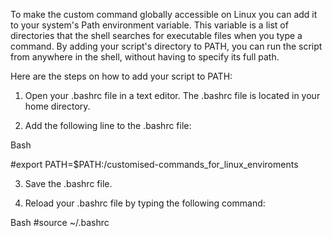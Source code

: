 To make the custom command globally accessible on Linux you can add it to your system's Path environment variable. This variable is a list of directories that the shell searches for executable files when you type a command. By adding your script's directory to PATH, you can run the script from anywhere in the shell, without having to specify its full path.


Here are the steps on how to add your script to PATH:



1. Open your .bashrc file in a text editor. The .bashrc file is located in your home directory.


2. Add the following line to the .bashrc file:


Bash


#export PATH=$PATH:/customised-commands_for_linux_enviroments


3. Save the .bashrc file.


4. Reload your .bashrc file by typing the following command:


Bash
#source ~/.bashrc
